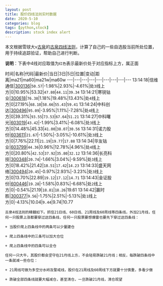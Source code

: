 ```yaml
---
layout: post
title: 股价四线法则实时数据
date: 2020-5-10
categories: blog
tags: [python,stock]
description: stock index alert
---
```



本文根据雪球大v[古泉](https://xueqiu.com/u/7148646888)的[古泉四线法则](https://xueqiu.com/7148646888/130498192)，计算了自己的一些自选股当前所处位置，用于持续追踪验证，帮助自己进行判断。

**说明**：下表中4线对应取值为`红色`表示最新价处于对应指标上方，属正面

时间|名称|代码|最新价|当日|3日|5日|位置|变动|距离|ma21|ma60|ma21w|ma60w
---|---|---|---|---|---|---|---|---
13:14:18|信维通信|[300136](https://xueqiu.com/S/SZ300136)|`50.57`|-1.98%|2.93%|-4.61%|处`3`线上方|0|10.95%|53.32|`47.80`|`44.11`|`39.34`
13:14:21|寒锐钴业|[300618](https://xueqiu.com/S/SZ300618)|`76.38`|1.18%|19.48%|13.43%|处`4`线上方|0|27.19%|`68.10`|`58.66`|`55.43`|`59.41`
13:14:24|中科创达|[300496](https://xueqiu.com/S/SZ300496)|`95.09`|-3.95%|1.11%|-7.28%|处`4`线上方|0|39.31%|`93.55`|`73.53`|`67.64`|`51.21`
13:14:27|中科曙光|[603019](https://xueqiu.com/S/SH603019)|`43.42`|-1.99%|3.41%|-6.08%|处`3`线上方|0|14.48%|45.33|`41.00`|`38.07`|`30.56`
13:14:31|诺力股份|[603611](https://xueqiu.com/S/SH603611)|`21.67`|-1.50%|-3.05%|-10.61%|处`3`线上方|0|7.76%|22.11|`21.19`|`19.77`|`17.88`
13:14:34|华友钴业|[603799](https://xueqiu.com/S/SH603799)|`44.36`|0.96%|12.78%|4.96%|处`4`线上方|0|20.80%|`42.53`|`37.92`|`35.80`|`32.12`
13:14:36|长亮科技|[300348](https://xueqiu.com/S/SZ300348)|`20.74`|-1.66%|3.04%|-9.59%|处`3`线上方|0|18.42%|21.42|`18.51`|`17.42`|`14.23`
13:14:33|盛天网络|[300494](https://xueqiu.com/S/SZ300494)|`20.45`|-0.97%|2.93%|-3.23%|处`3`线上方|0|13.70%|22.89|`19.12`|`17.12`|`14.71`
13:14:43|金证股份|[600446](https://xueqiu.com/S/SH600446)|`19.28`|-1.58%|0.83%|-6.68%|处`2`线上方|0|-0.54%|21.19|`18.81`|`18.26`|19.61
13:14:42|赢时胜|[300377](https://xueqiu.com/S/SZ300377)|`9.56`|-1.75%|2.51%|-5.13%|处`1`线上方|0|-4.13%|10.04|`9.44`|9.74|10.77

```
古泉4线法则的精髓如下。抓住21日线、60日线、21周线及60周线等四条线，外加21月线，任何一只股票上涨都要穿过这四条线，任何一只股票要想爆雷也要先下穿过这四条线：

+ 当股价爬上四条线中的两条可以少量建仓

+ 爬上四条线中的三条可以加大仓位

+ 爬上四条线中的四条可以全仓

任何一只大牛，其股价都会坚守在21月线上方，不会轻易跌破21月线；相反，每跌破四条线中一条就减一些仓位：

+ 21周线可做为多空分水岭及警戒线，股价在21周线及60周线下方就要十分慎重，多看少做

+ 跌破全部四条线就要大幅减仓，甚至清仓，一旦跌破21月线，清仓观望
```
